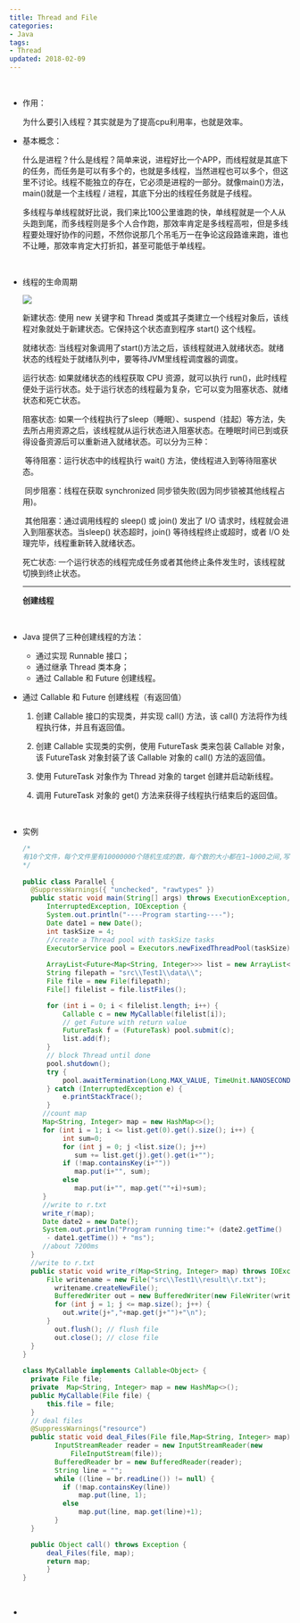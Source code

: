 ```yaml
---
title: Thread and File
categories:
- Java
tags:
- Thread
updated: 2018-02-09
---
```


​	

- 作用：

  为什么要引入线程？其实就是为了提高cpu利用率，也就是效率。

- 基本概念：

  什么是进程？什么是线程？简单来说，进程好比一个APP，而线程就是其底下的任务，而任务是可以有多个的，也就是多线程，当然进程也可以多个，但这里不讨论。线程不能独立的存在，它必须是进程的一部分。就像main()方法，main()就是一个主线程 / 进程，其底下分出的线程任务就是子线程。

  多线程与单线程就好比说，我们来比100公里谁跑的快，单线程就是一个人从头跑到尾，而多线程则是多个人合作跑，那效率肯定是多线程高啦，但是多线程要处理好协作的问题，不然你说那几个吊毛万一在争论这段路谁来跑，谁也不让睡，那效率肯定大打折扣，甚至可能低于单线程。

  ​

- 线程的生命周期

  <img src="{{ site.url }}/assets//blog_images/java-thread.jpg"/>

  新建状态:
  使用 new 关键字和 Thread 类或其子类建立一个线程对象后，该线程对象就处于新建状态。它保持这个状态直到程序 start() 这个线程。

  就绪状态:
  当线程对象调用了start()方法之后，该线程就进入就绪状态。就绪状态的线程处于就绪队列中，要等待JVM里线程调度器的调度。

  运行状态:
  如果就绪状态的线程获取 CPU 资源，就可以执行 run()，此时线程便处于运行状态。处于运行状态的线程最为复杂，它可以变为阻塞状态、就绪状态和死亡状态。

  阻塞状态:
  如果一个线程执行了sleep（睡眠）、suspend（挂起）等方法，失去所占用资源之后，该线程就从运行状态进入阻塞状态。在睡眠时间已到或获得设备资源后可以重新进入就绪状态。可以分为三种：

  ​	等待阻塞：运行状态中的线程执行 wait() 方法，使线程进入到等待阻塞状态。

  ​	同步阻塞：线程在获取 synchronized 同步锁失败(因为同步锁被其他线程占用)。

  ​	其他阻塞：通过调用线程的 sleep() 或 join() 发出了 I/O 请求时，线程就会进入到阻塞状态。当sleep() 状态超时，join() 等待线程终止或超时，或者 I/O 处理完毕，线程重新转入就绪状态。

  死亡状态:
  一个运行状态的线程完成任务或者其他终止条件发生时，该线程就切换到终止状态。

  ---

  **创建线程**

  ​

- Java 提供了三种创建线程的方法：

  - 通过实现 Runnable 接口；
  - 通过继承 Thread 类本身；
  - 通过 Callable 和 Future 创建线程。

- 通过 Callable 和 Future 创建线程（有返回值）

  1. 创建 Callable 接口的实现类，并实现 call() 方法，该 call() 方法将作为线程执行体，并且有返回值。

  2. 创建 Callable 实现类的实例，使用 FutureTask 类来包装 Callable 对象，该 FutureTask 对象封装了该 Callable 对象的 call() 方法的返回值。

  3. 使用 FutureTask 对象作为 Thread 对象的 target 创建并启动新线程。

  4. 调用 FutureTask 对象的 get() 方法来获得子线程执行结束后的返回值。

     ​

- 实例

  ```java
  /*
  有10个文件，每个文件里有10000000个随机生成的数，每个数的大小都在1~1000之间,写一个程序，依次读取每个文件，统计每个文件里每个数字出现的次数，再汇总．
  */
  	
  public class Parallel { 
  	@SuppressWarnings({ "unchecked", "rawtypes" })
  	public static void main(String[] args) throws ExecutionException,  
  	    InterruptedException, IOException {  
  	   	System.out.println("----Program starting----");  
  	   	Date date1 = new Date();  
  	   	int taskSize = 4;  
  	   	//create a Thread pool with taskSize tasks  
  	   	ExecutorService pool = Executors.newFixedThreadPool(taskSize); 
  	   
  	   	ArrayList<Future<Map<String, Integer>>> list = new ArrayList<>();
  	   	String filepath = "src\\Test1\\data\\";
  	   	File file = new File(filepath);
  		File[] filelist = file.listFiles();

  		for (int i = 0; i < filelist.length; i++) {
  			Callable c = new MyCallable(filelist[i]);  
  			// get Future with return value  
  		    FutureTask f = (FutureTask) pool.submit(c);
  		    list.add(f); 
  		} 
  	   	// block Thread until done	
  		pool.shutdown();
  	    try {
  	        pool.awaitTermination(Long.MAX_VALUE, TimeUnit.NANOSECONDS);
  	    } catch (InterruptedException e) {
  	        e.printStackTrace();
  	    }
  	   //count map 
  	   Map<String, Integer> map = new HashMap<>();
  	   for (int i = 1; i <= list.get(0).get().size(); i++) {
  	   		int sum=0;
  		    for (int j = 0; j <list.size(); j++) 
  			   sum += list.get(j).get().get(i+"");
  		    if (!map.containsKey(i+"")) 
  			   map.put(i+"", sum);
  		    else 
  			   map.put(i+"", map.get(""+i)+sum);
  	   }
  	   //write to r.txt
  	   write_r(map);
  	   Date date2 = new Date();  
  	   System.out.println("Program running time:"+ (date2.getTime()
  		- date1.getTime()) + "ms");  
  	   //about 7200ms
  	}  
  	//write to r.txt
  	public static void write_r(Map<String, Integer> map) throws IOException {
  		File writename = new File("src\\Test1\\result\\r.txt"); 
          writename.createNewFile();  
          BufferedWriter out = new BufferedWriter(new FileWriter(writename));  
          for (int j = 1; j <= map.size(); j++) {
  			out.write(j+","+map.get(j+"")+"\n");
  		}
          out.flush(); // flush file  
          out.close(); // close file
  	}
  }  
  	 
  class MyCallable implements Callable<Object> { 
  	private File file;
  	private  Map<String, Integer> map = new HashMap<>();
  	public MyCallable(File file) {
  		this.file = file;
  	}
  	// deal files
  	@SuppressWarnings("resource")
  	public static void deal_Files(File file,Map<String, Integer> map) throws IOException {  
          InputStreamReader reader = new InputStreamReader(new 
              FileInputStream(file));   
          BufferedReader br = new BufferedReader(reader);  
          String line = "";   
          while ((line = br.readLine()) != null) {  
          	if (!map.containsKey(line)) 
  				map.put(line, 1);
  			else 
  				map.put(line, map.get(line)+1);
          } 
  	}

  	public Object call() throws Exception {  
  		deal_Files(file, map);
  		return map;  
     	}
  }
  ```

  ​

- ​